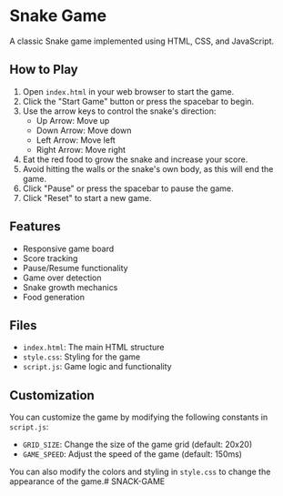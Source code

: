 # Snake Game

A classic Snake game implemented using HTML, CSS, and JavaScript.

## How to Play

1. Open `index.html` in your web browser to start the game.
2. Click the "Start Game" button or press the spacebar to begin.
3. Use the arrow keys to control the snake's direction:
   - Up Arrow: Move up
   - Down Arrow: Move down
   - Left Arrow: Move left
   - Right Arrow: Move right
4. Eat the red food to grow the snake and increase your score.
5. Avoid hitting the walls or the snake's own body, as this will end the game.
6. Click "Pause" or press the spacebar to pause the game.
7. Click "Reset" to start a new game.

## Features

- Responsive game board
- Score tracking
- Pause/Resume functionality
- Game over detection
- Snake growth mechanics
- Food generation

## Files

- `index.html`: The main HTML structure
- `style.css`: Styling for the game
- `script.js`: Game logic and functionality

## Customization

You can customize the game by modifying the following constants in `script.js`:

- `GRID_SIZE`: Change the size of the game grid (default: 20x20)
- `GAME_SPEED`: Adjust the speed of the game (default: 150ms)

You can also modify the colors and styling in `style.css` to change the appearance of the game.# SNACK-GAME
